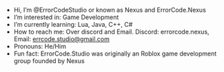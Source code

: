 -  Hi, I’m @ErrorCodeStudio or known as Nexus and ErrorCode.Nexus
-  I’m interested in: Game Development
-  I’m currently learning: Lua, Java, C++, C#
-  How to reach me: Over discord and Email. Discord: errorcode.nexus, Email: errcode.studio@gmail.com
-  Pronouns: He/Him
-  Fun fact: ErrorCode.Studio was originally an Roblox game development group founded by Nexus

